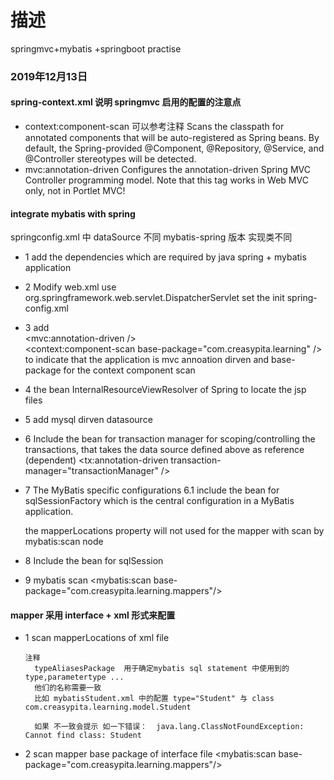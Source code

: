 # 描述
springmvc+mybatis +springboot practise


### 2019年12月13日

#### spring-context.xml 说明 springmvc 启用的配置的注意点
+ context:component-scan 可以参考注释
    Scans the classpath for annotated components that will be auto-registered as
    Spring beans. By default, the Spring-provided @Component, @Repository,
    @Service, and @Controller stereotypes will be detected.
+ mvc:annotation-driven
    Configures the annotation-driven Spring MVC Controller programming model.
        Note that this tag works in Web MVC only, not in Portlet MVC!
####  integrate mybatis with spring
springconfig.xml 中 dataSource 不同  mybatis-spring 版本 实现类不同
+ 1 add the dependencies which are required by java spring + mybatis application
+ 2 Modify web.xml
    use org.springframework.web.servlet.DispatcherServlet
    set the init spring-config.xml 
+ 3 add  
<mvc:annotation-driven />  
<context:component-scan base-package="com.creasypita.learning" />
 to indicate that the application is mvc annoation dirven and base-package  for the context component scan
 
+ 4 the bean InternalResourceViewResolver of Spring to locate the jsp files
 <bean class="org.springframework.web.servlet.view.InternalResourceViewResolver">
   <property name="prefix" value="/WEB-INF/jsp/" />
   <property name="suffix" value=".jsp" />
 </bean>  
 
+ 5 add mysql dirven datasource 
    <bean id="dataSource" class="org.springframework.jdbc.datasource.DriverManagerDataSource">
        <property name="driverClassName" value="com.mysql.jdbc.Driver" />
        <property name="url" value="jdbc:mysql://localhost:3306/huangyongsmartbookcodedemo" />
        <property name="username" value="huangyongsmartbookcodedemo" />
        <property name="password" value="root" />
    </bean>
+ 6 Include the bean for transaction manager for scoping/controlling the transactions, that takes the data source defined above as reference (dependent)
    <tx:annotation-driven transaction-manager="transactionManager" />
    <bean id="transactionManager" class="org.springframework.jdbc.datasource.DataSourceTransactionManager">
        <property name="dataSource" ref="dataSource" />
    </bean>
+ 7 The MyBatis specific configurations
    6.1 include the bean for sqlSessionFactory which is the central configuration in a MyBatis application.
    <bean id="sqlSessionFactory" class="org.mybatis.spring.SqlSessionFactoryBean">
      <property name="dataSource" ref="dataSource" />
      <property name="typeAliasesPackage" value="com.creasypita.learning.model"/>
      <property name="mapperLocations" value="classpath*:com/creasypita/learning/mappers/*.xml" />
    </bean>
    
    the mapperLocations property will not used for the mapper with scan by mybatis:scan node
+ 8 Include the bean for sqlSession
  <bean id="sqlSession" class="org.mybatis.spring.SqlSessionTemplate">
    <constructor-arg index="0" ref="sqlSessionFactory" />
  </bean>
    
+ 9 mybatis scan
  <mybatis:scan base-package="com.creasypita.learning.mappers"/>  
#### mapper 采用 interface + xml 形式来配置
+ 1 scan mapperLocations of xml file 
     <bean id="sqlSessionFactory" class="org.mybatis.spring.SqlSessionFactoryBean">
          <property name="dataSource" ref="dataSource" />
          <property name="typeAliasesPackage" value="com.creasypita.learning.model"/>
          <property name="mapperLocations" value="classpath*:mybatis/*.xml" />
      </bean>
          
      注释
        typeAliasesPackage  用于确定mybatis sql statement 中使用到的 type,parametertype ...
        他们的名称需要一致
        比如 mybatisStudent.xml 中的配置 type="Student" 与 class com.creasypita.learning.model.Student
        
        如果 不一致会提示 如一下错误：  java.lang.ClassNotFoundException: Cannot find class: Student
+ 2  scan mapper base package  of interface file
    <mybatis:scan base-package="com.creasypita.learning.mappers"/>